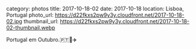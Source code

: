 category: photos 
title: 2017-10-18-02
date: 2017-10-18
location: Lisboa, Portugal
photo_url: https://d22fkxs2pw9y3y.cloudfront.net/2017-10-18-02.jpg
thumbnail_url: https://d22fkxs2pw9y3y.cloudfront.net/2017-10-18-02-thumbnail.webp

Portugal em Outubro.🇵🇹🌊✈️             